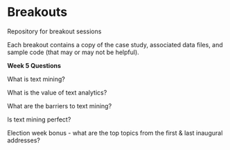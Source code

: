 # Breakouts
Repository for breakout sessions

Each breakout contains a copy of the case study, associated data files, and sample code (that may or may not be helpful).

<b>Week 5 Questions</b>

What is text mining?

What is the value of text analytics?

What are the barriers to text mining?

Is text mining perfect?

Election week bonus - what are the top topics from the first & last inaugural addresses?
